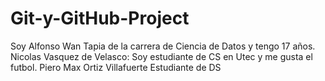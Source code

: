 # Git-y-GitHub-Project
Soy Alfonso Wan Tapia de la carrera de Ciencia de Datos y tengo 17 años.
Nicolas Vasquez de Velasco: Soy estudiante de CS en Utec y me gusta el futbol.
Piero Max Ortiz Villafuerte Estudiante de DS 